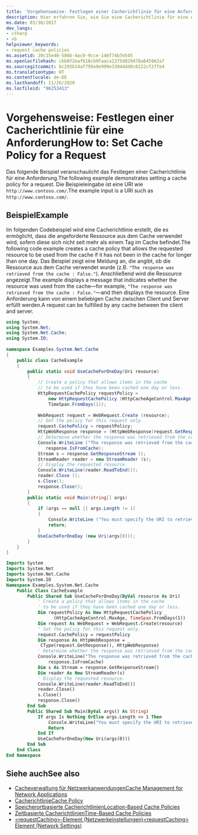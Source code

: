 ```yaml
---
title: 'Vorgehensweise: Festlegen einer Cacherichtlinie für eine Anforderung'
description: Hier erfahren Sie, wie Sie eine Cacherichtlinie für eine Anforderung im .NET Framework festlegen. Diese Cacherichtlinie ermöglicht es, eine Ressource aus dem Cache bis zu einem Tag lang zu verwenden.
ms.date: 03/30/2017
dev_langs:
- csharp
- vb
helpviewer_keywords:
- request cache policies
ms.assetid: 39c15e40-586b-4ac9-9cce-146f74b7e545
ms.openlocfilehash: cbb8f2eaf618cb9faaca1375d829478a645962a7
ms.sourcegitcommit: bc293b14af795e0e999e3304dd40c0222cf2ffe4
ms.translationtype: HT
ms.contentlocale: de-DE
ms.lasthandoff: 11/26/2020
ms.locfileid: "96253413"
---
```

# <a name="how-to-set-cache-policy-for-a-request"></a><span data-ttu-id="53650-104">Vorgehensweise: Festlegen einer Cacherichtlinie für eine Anforderung</span><span class="sxs-lookup"><span data-stu-id="53650-104">How to: Set Cache Policy for a Request</span></span>

<span data-ttu-id="53650-105">Das folgende Beispiel veranschaulicht das Festlegen einer Cacherichtlinie für eine Anforderung.</span><span class="sxs-lookup"><span data-stu-id="53650-105">The following example demonstrates setting a cache policy for a request.</span></span> <span data-ttu-id="53650-106">Die Beispieleingabe ist eine URI wie `http://www.contoso.com/`.</span><span class="sxs-lookup"><span data-stu-id="53650-106">The example input is a URI such as `http://www.contoso.com/`.</span></span>  
  
## <a name="example"></a><span data-ttu-id="53650-107">Beispiel</span><span class="sxs-lookup"><span data-stu-id="53650-107">Example</span></span>  

 <span data-ttu-id="53650-108">Im folgenden Codebeispiel wird eine Cacherichtlinie erstellt, die es ermöglicht, dass die angeforderte Ressource aus dem Cache verwendet wird, sofern diese sich nicht seit mehr als einem Tag im Cache befindet.</span><span class="sxs-lookup"><span data-stu-id="53650-108">The following code example creates a cache policy that allows the requested resource to be used from the cache if it has not been in the cache for longer than one day.</span></span> <span data-ttu-id="53650-109">Das Beispiel zeigt eine Meldung an, die angibt, ob die Ressource aus dem Cache verwendet wurde (z.B. `"The response was retrieved from the cache : False."`). Anschließend wird die Ressource angezeigt.</span><span class="sxs-lookup"><span data-stu-id="53650-109">The example displays a message that indicates whether the resource was used from the cache—for example, `"The response was retrieved from the cache : False."`—and then displays the resource.</span></span> <span data-ttu-id="53650-110">Eine Anforderung kann von einem beliebigen Cache zwischen Client und Server erfüllt werden.</span><span class="sxs-lookup"><span data-stu-id="53650-110">A request can be fulfilled by any cache between the client and server.</span></span>  
  
```csharp  
using System;  
using System.Net;  
using System.Net.Cache;  
using System.IO;  
  
namespace Examples.System.Net.Cache  
{  
    public class CacheExample  
    {
        public static void UseCacheForOneDay(Uri resource)  
        {  
            // Create a policy that allows items in the cache  
            // to be used if they have been cached one day or less.  
            HttpRequestCachePolicy requestPolicy =
                new HttpRequestCachePolicy (HttpCacheAgeControl.MaxAge,  
                TimeSpan.FromDays(1));  
  
            WebRequest request = WebRequest.Create (resource);  
            // Set the policy for this request only.  
            request.CachePolicy = requestPolicy;  
            HttpWebResponse response = (HttpWebResponse)request.GetResponse();  
            // Determine whether the response was retrieved from the cache.  
            Console.WriteLine ("The response was retrieved from the cache : {0}.",  
               response.IsFromCache);  
            Stream s = response.GetResponseStream ();  
            StreamReader reader = new StreamReader (s);  
            // Display the requested resource.  
            Console.WriteLine(reader.ReadToEnd());  
            reader.Close ();  
            s.Close();  
            response.Close();  
        }  
        public static void Main(string[] args)  
        {  
            if (args == null || args.Length != 1)  
            {  
                Console.WriteLine ("You must specify the URI to retrieve.");  
                return;  
            }  
            UseCacheForOneDay (new Uri(args[0]));  
        }  
    }  
}  
```  
  
```vb  
Imports System  
Imports System.Net  
Imports System.Net.Cache  
Imports System.IO  
Namespace Examples.System.Net.Cache  
    Public Class CacheExample  
        Public Shared Sub UseCacheForOneDay(ByVal resource As Uri)  
            ' Create a policy that allows items in the cache  
            ' to be used if they have been cached one day or less.  
            Dim requestPolicy As New HttpRequestCachePolicy _  
                  (HttpCacheAgeControl.MaxAge, TimeSpan.FromDays(1))  
            Dim request As WebRequest = WebRequest.Create(resource)  
            ' Set the policy for this request only.  
            request.CachePolicy = requestPolicy  
            Dim response As HttpWebResponse = _  
             CType(request.GetResponse(), HttpWebResponse)  
            ' Determine whether the response was retrieved from the cache.  
            Console.WriteLine("The response was retrieved from the cache : {0}.", _  
                response.IsFromCache)  
            Dim s As Stream = response.GetResponseStream()  
            Dim reader As New StreamReader(s)  
            ' Display the requested resource.  
            Console.WriteLine(reader.ReadToEnd())  
            reader.Close()  
            s.Close()  
            response.Close()  
        End Sub  
        Public Shared Sub Main(ByVal args() As String)  
            If args Is Nothing OrElse args.Length <> 1 Then  
                Console.WriteLine("You must specify the URI to retrieve.")  
                Return  
            End If  
            UseCacheForOneDay(New Uri(args(0)))  
        End Sub  
    End Class  
End Namespace  
```  
  
## <a name="see-also"></a><span data-ttu-id="53650-111">Siehe auch</span><span class="sxs-lookup"><span data-stu-id="53650-111">See also</span></span>

- [<span data-ttu-id="53650-112">Cacheverwaltung für Netzwerkanwendungen</span><span class="sxs-lookup"><span data-stu-id="53650-112">Cache Management for Network Applications</span></span>](cache-management-for-network-applications.md)
- [<span data-ttu-id="53650-113">Cacherichtlinie</span><span class="sxs-lookup"><span data-stu-id="53650-113">Cache Policy</span></span>](cache-policy.md)
- [<span data-ttu-id="53650-114">Speicherortbasierte Cacherichtlinien</span><span class="sxs-lookup"><span data-stu-id="53650-114">Location-Based Cache Policies</span></span>](location-based-cache-policies.md)
- [<span data-ttu-id="53650-115">Zeitbasierte Cacherichtlinien</span><span class="sxs-lookup"><span data-stu-id="53650-115">Time-Based Cache Policies</span></span>](time-based-cache-policies.md)
- [<span data-ttu-id="53650-116">\<requestCaching>-Element (Netzwerkeinstellungen)</span><span class="sxs-lookup"><span data-stu-id="53650-116">\<requestCaching> Element (Network Settings)</span></span>](../configure-apps/file-schema/network/requestcaching-element-network-settings.md)
